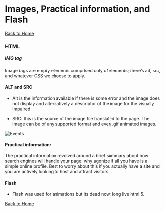 # Images, Practical information, and Flash

[Back to Home](https://rizo85.github.io/reading-notes/)

### HTML

##### IMG tag

Image tags are empty elements comprised only of elements; there’s atl, src, and whatever CSS we choose to apply. 

#### ALT and SRC

- Alt is the information available if there is some error and the image does not display and alternatively a descriptor of the image for the visually impaired

- SRC: this is the source of the image file translated to the page. The image can be of any supported format and even .gif animated images.

![Events]( https://cdo-curriculum.s3.amazonaws.com/media/uploads/img_tag.png)

#### Practical information:

The practical information revolved around a brief summary about how search engines will handle your page: why agonize if all you have is a simple online profile. Best to worry about this if you actually have a site and you are actively looking to host and attract visitors.

#### Flash

- Flash was used for animations but its dead now: long live html 5.

[Back to Home](https://rizo85.github.io/reading-notes/)
